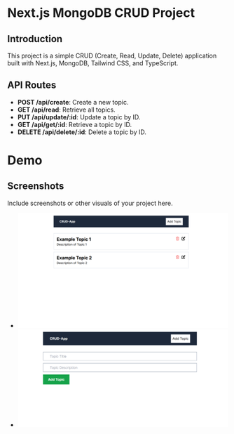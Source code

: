 # Next.js MongoDB CRUD Project

## Introduction

This project is a simple CRUD (Create, Read, Update, Delete) application built with Next.js, MongoDB, Tailwind CSS, and TypeScript.

## API Routes

- **POST /api/create**: Create a new topic.
- **GET /api/read**: Retrieve all topics.
- **PUT /api/update/:id**: Update a topic by ID.
- **GET /api/get/:id**: Retrieve a topic by ID.
- **DELETE /api/delete/:id**: Delete a topic by ID.

# Demo



## Screenshots

Include screenshots or other visuals of your project here.

- ![Screenshot 1](public/screenshot1.png)
- ![Screenshot 2](public/screenshot2.png)

